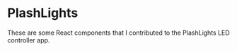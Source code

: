 # PlashLights

These are some React components that I contributed to the PlashLights LED controller app.
#